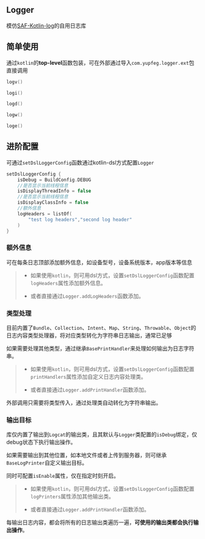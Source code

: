 ## Logger
模仿[SAF-Kotlin-log](https://github.com/fengzhizi715/SAF-Kotlin-log)的自用日志库

## 简单使用

通过`kotlin`的**top-level**函数包装，可在外部通过导入`com.yupfeg.logger.ext`包直接调用

```kotlin
logv()

logi()

logd()

logw()

loge()
```



## 进阶配置

可通过`setDslLoggerConfig`函数通过kotlin-dsl方式配置`Logger`

``` kotlin
setDslLoggerConfig {
    isDebug = BuildConfig.DEBUG
    //是否显示当前线程信息
    isDisplayThreadInfo = false
    //是否显示当前线程信息
    isDisplayClassInfo = false
    //额外信息
    logHeaders = listOf(
        "test log headers","second log header"
    )
}
```

### 额外信息

可在每条日志顶部添加额外信息，如设备型号，设备系统版本，app版本等信息

> - 如果使用`kotlin`，则可用dsl方式，设置`setDslLoggerConfig`函数配置`logHeaders`属性添加额外信息。
>
> - 或者直接通过`Logger.addLogHeaders`函数添加。



### 类型处理

目前内置了`Bundle`、`Collection`、`Intent`、`Map`、`String`、`Throwable`、`Object`的日志内容类型处理器，将对应类型转化为字符串日志输出，通常已足够

如果需要处理其他类型，通过继承`BasePrintHandler`来处理如何输出为日志字符串。

> - 如果使用`kotlin`，则可用dsl方式，设置`setDslLoggerConfig`函数配置`printHandlers`属性添加自定义日志内容处理类。
>
> - 或者直接通过`Logger.addPrintHandler`函数添加。

外部调用只需要将类型传入，通过处理类自动转化为字符串输出。



### 输出目标

库仅内置了输出到`Logcat`的输出类，且其默认与`Logger`类配置的`isDebug`绑定，仅debug状态下执行输出操作。

如果需要输出到其他位置，如本地文件或者上传到服务器，则可继承`BaseLogPrinter`自定义输出目标。

同时可配置`isEnable`属性，仅在指定时刻开启。

> - 如果使用`kotlin`，则可用dsl方式，设置`setDslLoggerConfig`函数配置`logPrinters`属性添加其他输出类。
>
> - 或者直接通过`Logger.addPrintHandler`函数添加。

每输出日志内容，都会将所有的日志输出类遍历一遍，**可使用的输出类都会执行输出操作**。